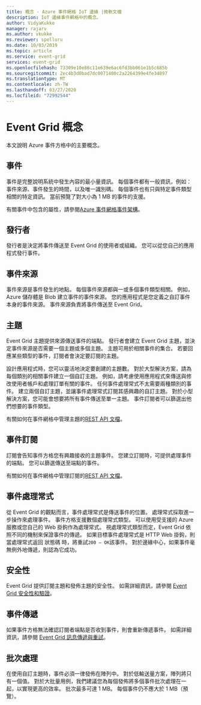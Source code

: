 ```yaml
---
title: 概念 - Azure 事件網格 IoT 邊緣 |微軟文檔
description: IoT 邊緣事件網格中的概念。
author: VidyaKukke
manager: rajarv
ms.author: vkukke
ms.reviewer: spelluru
ms.date: 10/03/2019
ms.topic: article
ms.service: event-grid
services: event-grid
ms.openlocfilehash: 73309e10e88c11e639e6ac6fd3bb061e1b5c685b
ms.sourcegitcommit: 2ec4b3d0bad7dc0071400c2a2264399e4fe34897
ms.translationtype: MT
ms.contentlocale: zh-TW
ms.lasthandoff: 03/27/2020
ms.locfileid: "72992544"
---
```

# <a name="event-grid-concepts"></a>Event Grid 概念

本文說明 Azure 事件方格中的主要概念。

## <a name="events"></a>事件

事件是完整說明系統中發生內容的最小量資訊。 每個事件都有一般資訊，例如：事件來源、事件發生的時間，以及唯一識別碼。 每個事件也有只與特定事件類型相關的特定資訊。 當前預覽了對大小為 1 MB 的事件的支援。

有關事件中包含的屬性，請參閱[Azure 事件網格事件架構](event-schemas.md)。

## <a name="publishers"></a>發行者

發行者是決定將事件傳送至 Event Grid 的使用者或組織。 您可以從您自己的應用程式發行事件。

## <a name="event-sources"></a>事件來源

事件來源是事件發生的地點。 每個事件來源都與一或多個事件類型相關。 例如，Azure 儲存體是 Blob 建立事件的事件來源。 您的應用程式是您定義之自訂事件本身的事件來源。 事件來源負責將事件傳送至 Event Grid。

## <a name="topics"></a>主題

Event Grid 主題提供來源傳送事件的端點。 發行者會建立 Event Grid 主題，並決定事件來源是否需要一個主題或多個主題。 主題可用於相關事件的集合。 若要回應某些類型的事件，訂閱者會決定要訂閱的主題。

設計應用程式時，您可以靈活地決定要創建的主題數。 對於大型解決方案，請為每個類別的相關事件建立一個自訂主題。 例如，請考慮使用應用程式來傳送與修改使用者帳戶和處理訂單有關的事件。 任何事件處理常式不太需要兩種類別的事件。 建立兩個自訂主題，並讓事件處理常式訂閱其感興趣的自訂主題。 對於小型解決方案，您可能會想要將所有事件傳送至單一主題。 事件訂閱者可以篩選出他們想要的事件類型。

有關如何在事件網格中管理主題的[REST API 文檔](api.md)。

## <a name="event-subscriptions"></a>事件訂閱

訂閱會告知事件方格您有興趣接收的主題事件。 您建立訂閱時，可提供處理事件的端點。 您可以篩選傳送至端點的事件。 

有關如何在事件網格中管理訂閱的[REST API 文檔](api.md)。

## <a name="event-handlers"></a>事件處理常式

從 Event Grid 的觀點而言，事件處理常式是傳送事件的位置。 處理常式採取進一步操作來處理事件。 事件方格支援數個處理常式類型。 可以使用受支援的 Azure 服務或您自己的 Web 掛鉤作為處理常式。 視處理常式類型而定，Event Grid 依照不同的機制來保證事件的傳遞。 如果目標事件處理常式是 HTTP Web 掛鉤，則當處理常式返回 狀態碼 時，將重試`200 – OK`該事件。 對於邊緣中心，如果事件毫無例外地傳遞，則認為它成功。

## <a name="security"></a>安全性

Event Grid 提供訂閱主題和發佈主題的安全性。 如需詳細資訊，請參閱 [Event Grid 安全性和驗證](security-authentication.md)。

## <a name="event-delivery"></a>事件傳遞

如果事件方格無法確認訂閱者端點是否收到事件，則會重新傳遞事件。 如需詳細資訊，請參閱 [Event Grid 訊息傳遞與重試](delivery-retry.md)。

## <a name="batching"></a>批次處理

在使用自訂主題時，事件必須一律發佈在陣列中。 對於低輸送量方案，陣列將只有一個值。 對於大批量用例，我們建議您為每個發佈將多個事件批次處理在一起，以實現更高的效率。 批次最多可達 1 MB。 每個事件仍不應大於 1 MB（預覽）。